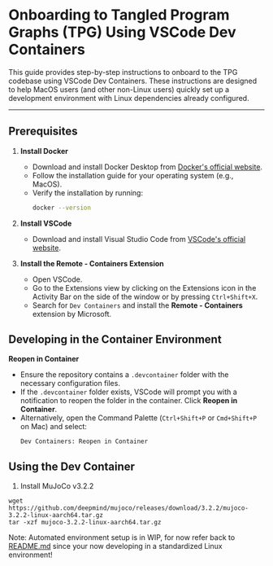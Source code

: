 # Onboarding to Tangled Program Graphs (TPG) Using VSCode Dev Containers

This guide provides step-by-step instructions to onboard to the TPG codebase using VSCode Dev Containers. These instructions are designed to help MacOS users (and other non-Linux users) quickly set up a development environment with Linux dependencies already configured.

---

## Prerequisites

1. **Install Docker**
   - Download and install Docker Desktop from [Docker's official website](https://www.docker.com/products/docker-desktop/).
   - Follow the installation guide for your operating system (e.g., MacOS).
   - Verify the installation by running:
     ```bash
     docker --version
     ```

2. **Install VSCode**
   - Download and install Visual Studio Code from [VSCode's official website](https://code.visualstudio.com/).

3. **Install the Remote - Containers Extension**
   - Open VSCode.
   - Go to the Extensions view by clicking on the Extensions icon in the Activity Bar on the side of the window or by pressing `Ctrl+Shift+X`.
   - Search for `Dev Containers` and install the **Remote - Containers** extension by Microsoft.

## Developing in the Container Environment

**Reopen in Container**
   - Ensure the repository contains a `.devcontainer` folder with the necessary configuration files.
   - If the `.devcontainer` folder exists, VSCode will prompt you with a notification to reopen the folder in the container. Click **Reopen in Container**.
   - Alternatively, open the Command Palette (`Ctrl+Shift+P` or `Cmd+Shift+P` on Mac) and select:
     ```
     Dev Containers: Reopen in Container
     ```

## Using the Dev Container

1. Install MuJoCo v3.2.2
```
wget https://github.com/deepmind/mujoco/releases/download/3.2.2/mujoco-3.2.2-linux-aarch64.tar.gz
tar -xzf mujoco-3.2.2-linux-aarch64.tar.gz
```

Note: Automated environment setup is in WIP, for now refer back to [README.md](./README.md) since your now developing in a standardized Linux environment!